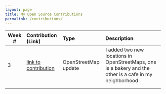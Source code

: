 ```yaml
---
layout: page
title: My Open Source Contributions
permalink: /contributions/
---
```


<!--
The first column, Contribution, must be a hyperlink to the actual contribution,
such as the Wikipedia edit or pull request, etc., with a suitable name.
Type of the contribution should be "Wikipedia edit", "OpenStreet Map feature",
"Project Documentation", "Project Code", "Blog Edit", etc.

The Description should include a brief summary of what you did.

Replace the first row below with your contribution and add new ones below it
following the same syntax.

-->





| Week #       | Contribution (Link)  | Type  | Description |
|---|:---|:---|:---|
|  3   | [link to contribution](https://www.openstreetmap.org/user/Mtarek7900/history#map=19/40.74663/-73.90265)    | OpenStreetMap update    |   I added two new locations in OpenStreetMaps, one is a bakery and the other is a cafe in my neighborhood    |
|     |     |     |      |
|     |     |     |      |
